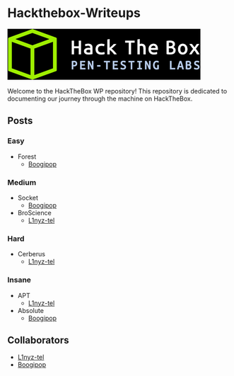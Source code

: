 # Hackthebox-Writeups

![](htb-logo.png)

Welcome to the HackTheBox WP repository! This repository is dedicated to documenting our journey through the machine on HackTheBox.

## Posts

### Easy

- Forest
  - [Boogipop](./Forest-Boogipop.md)

### Medium

- Socket
  - [Boogipop](./Socket-Boogipop.md)
- BroScience
  - [L1nyz-tel](./BroScience-L1nyz-tel.md)

### Hard

- Cerberus
  - [L1nyz-tel](./Cerberus-L1nyz-tel.md)

### Insane

- APT
  - [L1nyz-tel](./APT-L1nyz-tel.md)
- Absolute
  - [Boogipop](./Absolute-Boogipop.md)

## Collaborators

- [L1nyz-tel](https://github.com/linyz-tel)
- [Boogipop](https://github.com/Boogipop)
